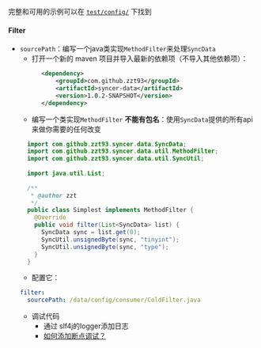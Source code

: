 完整和可用的示例可以在 [`test/config/`](../../test/config/) 下找到

#### Filter

- `sourcePath`：编写一个java类实现`MethodFilter`来处理`SyncData`
  - 打开一个新的 maven 项目并导入最新的依赖项（不导入其他依赖项）：
  ```xml
        <dependency>
            <groupId>com.github.zzt93</groupId>
            <artifactId>syncer-data</artifactId>
            <version>1.0.2-SNAPSHOT</version>
        </dependency>

  ```
  - 编写一个类实现`MethodFilter` **不能有包名**：使用`SyncData`提供的所有api来做你需要的任何改变
  ```java
    import com.github.zzt93.syncer.data.SyncData;
    import com.github.zzt93.syncer.data.util.MethodFilter;
    import com.github.zzt93.syncer.data.util.SyncUtil;
    
    import java.util.List;
    
    /**
     * @author zzt
     */
    public class Simplest implements MethodFilter {
      @Override
      public void filter(List<SyncData> list) {
        SyncData sync = list.get(0);
        SyncUtil.unsignedByte(sync, "tinyint");
        SyncUtil.unsignedByte(sync, "type");
      }
    }

  ```
  - 配置它：
  ```yaml
  filter:
    sourcePath: /data/config/consumer/ColdFilter.java
  ```
  - 调试代码
    - 通过 slf4j的logger添加日志
    - [如何添加断点调试？](https://github.com/zzt93/syncer/issues/18)